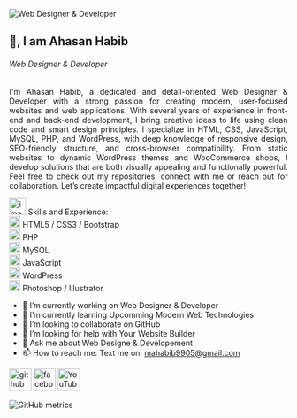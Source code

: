 ![Web Designer & Developer](https://scontent.fdac5-2.fna.fbcdn.net/v/t39.30808-6/469917008_122146438640341850_1980144815294014992_n.jpg?_nc_cat=102&ccb=1-7&_nc_sid=cc71e4&_nc_ohc=b58gyeJrDRIQ7kNvwGKx8Mb&_nc_oc=AdlLnRmMlLuqhVzRbTCi5eY_WBld0Xl7CYt4HDlS_UsnxPAFTAeLHiFuak7N6LHVzWI&_nc_zt=23&_nc_ht=scontent.fdac5-2.fna&_nc_gid=FyVpLpjIh33omE5Vv2hr-g&oh=00_AfQhTXcCxKAoGQVTh-lKI8J2uomzuDzggLRLCRLDPt5Nxw&oe=6892A1B7)
## 👋, I am Ahasan Habib
###### Web Designer & Developer

<p style="text-align:justify;">I'm Ahasan Habib, a dedicated and detail-oriented Web Designer & Developer with a strong passion for creating modern, user-focused websites and web applications. With several years of experience in front-end and back-end development, I bring creative ideas to life using clean code and smart design principles.
I specialize in HTML, CSS, JavaScript, MySQL, PHP, and WordPress, with deep knowledge of responsive design, SEO-friendly structure, and cross-browser compatibility. From static websites to dynamic WordPress themes and WooCommerce shops, I develop solutions that are both visually appealing and functionally powerful.
Feel free to check out my repositories, connect with me or reach out for collaboration. Let’s create impactful digital experiences together! </p>

<img width="30" height="30" alt="image" src="https://github.com/user-attachments/assets/6ae63e66-8b3a-49a4-b4dd-3d1158edd484"/>
Skills and Experience:<br>
<img width="20" height="20" alt="image" src="https://github.com/user-attachments/assets/76d52626-40ec-406e-a6b3-5ebd6a2799ee"/> HTML5 / CSS3 / Bootstrap <br>
<img width="20" height="20" alt="image" src="https://github.com/user-attachments/assets/76d52626-40ec-406e-a6b3-5ebd6a2799ee"/> PHP <br>
<img width="20" height="20" alt="image" src="https://github.com/user-attachments/assets/76d52626-40ec-406e-a6b3-5ebd6a2799ee"/> MySQL <br>
<img width="20" height="20" alt="image" src="https://github.com/user-attachments/assets/76d52626-40ec-406e-a6b3-5ebd6a2799ee"/> JavaScript <br>
<img width="20" height="20" alt="image" src="https://github.com/user-attachments/assets/76d52626-40ec-406e-a6b3-5ebd6a2799ee"/> WordPress <br>
<img width="20" height="20" alt="image" src="https://github.com/user-attachments/assets/76d52626-40ec-406e-a6b3-5ebd6a2799ee"/> Photoshop / Illustrator <br>


- 🔭 I’m currently working on Web Designer & Developer  
- 🌱 I’m currently learning Upcomming Modern Web Technologies 
- 👯 I’m looking to collaborate on GitHub 
- 🤔 I’m looking for help with Your Website Builder  
- 💬 Ask me about Web Designe & Developement 
- 📫 How to reach me: Text me on: mahabib9905@gmail.com 


[<img src='https://cdn.jsdelivr.net/npm/simple-icons@3.0.1/icons/github.svg' alt='github' height='40'>](https://github.com/https://github.com/mahabib-dev)  [<img src='https://cdn.jsdelivr.net/npm/simple-icons@3.0.1/icons/facebook.svg' alt='facebook' height='40'>](https://www.facebook.com/https://www.facebook.com/ahasanhabib.it.dhaka)  [<img src='https://cdn.jsdelivr.net/npm/simple-icons@3.0.1/icons/youtube.svg' alt='YouTube' height='40'>](https://www.youtube.com/channel/https://www.youtube.com/@HabibITHub/videos)  

![GitHub metrics](https://metrics.lecoq.io/https://github.com/mahabib-dev)  

